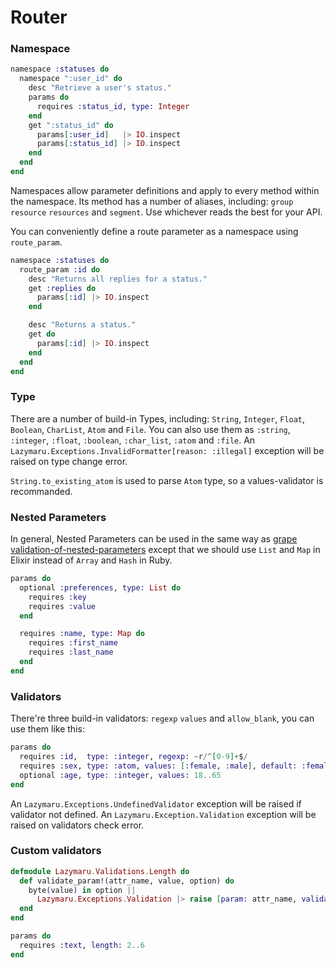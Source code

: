# Router

### Namespace

```elixir
namespace :statuses do
  namespace ":user_id" do
    desc "Retrieve a user's status."
    params do
      requires :status_id, type: Integer
    end
    get ":status_id" do
      params[:user_id]   |> IO.inspect
      params[:status_id] |> IO.inspect
    end
  end
end
```

Namespaces allow parameter definitions and apply to every method within the namespace.
Its method has a number of aliases, including: `group` `resource` `resources` and `segment`. Use whichever reads the best for your API.

You can conveniently define a route parameter as a namespace using `route_param`.

```elixir
namespace :statuses do
  route_param :id do
    desc "Returns all replies for a status."
    get :replies do
      params[:id] |> IO.inspect
    end

    desc "Returns a status."
    get do
      params[:id] |> IO.inspect
    end
  end
end
```

### Type

There are a number of build-in Types, including: `String`, `Integer`, `Float`, `Boolean`, `CharList`, `Atom` and `File`.
You can also use them as `:string`, `:integer`, `:float`, `:boolean`, `:char_list`, `:atom` and `:file`.
An `Lazymaru.Exceptions.InvalidFormatter[reason: :illegal]` exception will be raised on type change error.

`String.to_existing_atom` is used to parse `Atom` type, so a values-validator is recommanded.

### Nested Parameters
In general, Nested Parameters can be used in the same way as [grape validation-of-nested-parameters](https://github.com/intridea/grape#validation-of-nested-parameters) except that we should use `List` and `Map` in Elixir instead of `Array` and `Hash` in Ruby.

```elixir
params do
  optional :preferences, type: List do
    requires :key
    requires :value
  end

  requires :name, type: Map do
    requires :first_name
    requires :last_name
  end
end
```

### Validators

There're three build-in validators: `regexp` `values` and `allow_blank`, you can use them like this:

```elixir
params do
  requires :id,  type: :integer, regexp: ~r/^[0-9]+$/
  requires :sex, type: :atom, values: [:female, :male], default: :female
  optional :age, type: :integer, values: 18..65
end
```

An `Lazymaru.Exceptions.UndefinedValidator` exception will be raised if validator not defined.
An `Lazymaru.Exception.Validation` exception will be raised on validators check error.

### Custom validators

```elixir
defmodule Lazymaru.Validations.Length do
  def validate_param!(attr_name, value, option) do
    byte(value) in option ||
      Lazymaru.Exceptions.Validation |> raise [param: attr_name, validator: :length, value: value, option: option]
  end
end
```

```elixir
params do
  requires :text, length: 2..6
end
```
